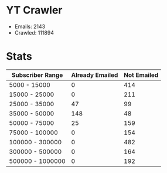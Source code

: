# YT Crawler
- Emails: 2143
- Crawled: 111894

# Stats
| Subscriber Range  | Already Emailed | Not Emailed |
|-------|-------|-------|
| 5000 - 15000 | 0 | 414 |
| 15000 - 25000 | 0 | 211 |
| 25000 - 35000 | 47 | 99 |
| 35000 - 50000 | 148 | 48 |
| 50000 - 75000 | 25 | 159 |
| 75000 - 100000 | 0 | 154 |
| 100000 - 300000 | 0 | 482 |
| 300000 - 500000 | 0 | 164 |
| 500000 - 1000000 | 0 | 192 |
